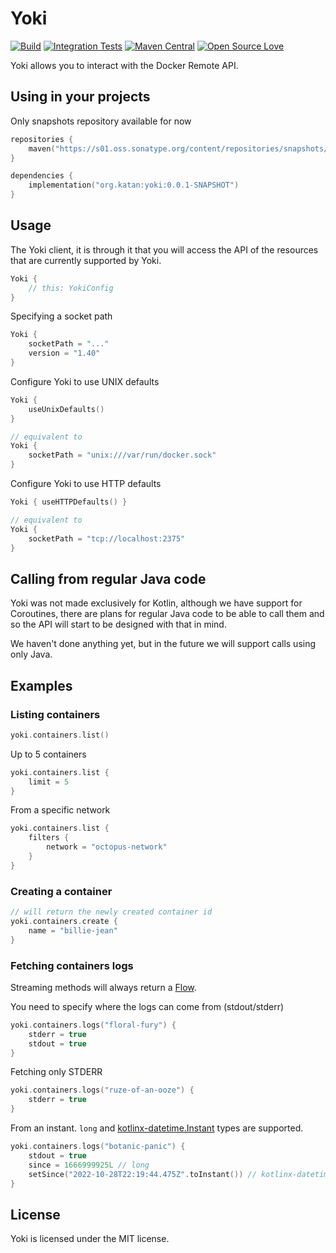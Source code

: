 # Yoki

[![Build](https://github.com/KatanPanel/yoki/actions/workflows/build.yml/badge.svg)](https://github.com/KatanPanel/yoki/actions/workflows/build.yml)
[![Integration Tests](https://github.com/KatanPanel/yoki/actions/workflows/integration-tests.yml/badge.svg)](https://github.com/KatanPanel/yoki/actions/workflows/integration-tests.yml)
[![Maven Central](https://img.shields.io/maven-central/v/org.katan/yoki)](https://mvnrepository.com/artifact/org.katan)
[![Open Source Love](https://badges.frapsoft.com/os/v2/open-source.png?v=103)](https://github.com/ellerbrock/open-source-badges/)

Yoki allows you to interact with the Docker Remote API.

## Using in your projects

Only snapshots repository available for now
```kotlin
repositories {
    maven("https://s01.oss.sonatype.org/content/repositories/snapshots/")
}

dependencies {
    implementation("org.katan:yoki:0.0.1-SNAPSHOT")
}
```

## Usage
The Yoki client, it is through it that you will access the API of the resources that are currently supported by Yoki.
```kotlin
Yoki {
    // this: YokiConfig
}
```

Specifying a socket path
```kotlin
Yoki {
    socketPath = "..."
    version = "1.40"
}
```

Configure Yoki to use UNIX defaults
```kotlin
Yoki { 
    useUnixDefaults()
}

// equivalent to
Yoki {
    socketPath = "unix:///var/run/docker.sock"
}
```

Configure Yoki to use HTTP defaults
```kotlin
Yoki { useHTTPDefaults() }

// equivalent to
Yoki {
    socketPath = "tcp://localhost:2375"
}
```

## Calling from regular Java code
Yoki was not made exclusively for Kotlin, although we have support for Coroutines, there are plans for regular Java code 
to be able to call them and so the API will start to be designed with that in mind.

We haven't done anything yet, but in the future we will support calls using only Java.

## Examples
### Listing containers

```kotlin
yoki.containers.list()
```

Up to 5 containers
```kotlin
yoki.containers.list {
    limit = 5
}
```

From a specific network
```kotlin
yoki.containers.list {
    filters {
        network = "octopus-network"
    }
}
```

### Creating a container
```kotlin
// will return the newly created container id
yoki.containers.create {
    name = "billie-jean"
}
```

### Fetching containers logs
Streaming methods will always return a [Flow](https://kotlinlang.org/docs/flow.html).

You need to specify where the logs can come from (stdout/stderr)
```kotlin
yoki.containers.logs("floral-fury") {
    stderr = true
    stdout = true
}
```

Fetching only STDERR
```kotlin
yoki.containers.logs("ruze-of-an-ooze") {
    stderr = true
}
```

From an instant. `long` and [kotlinx-datetime.Instant](https://github.com/Kotlin/kotlinx-datetime) types are supported. 
```kotlin
yoki.containers.logs("botanic-panic") {
    stdout = true
    since = 1666999925L // long
    setSince("2022-10-28T22:19:44.475Z".toInstant()) // kotlinx-datetime.Instant
}
```

## License
Yoki is licensed under the MIT license.
